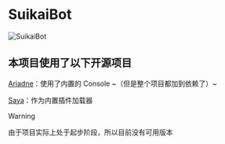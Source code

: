 # SuikaiBot

![SuikaiBot
](https://socialify.git.ci/LuoYo-Team/Suikaibot/image?description=1&font=Inter&issues=1&language=1&name=1&owner=1&pattern=Overlapping+Hexagons&pulls=1&stargazers=1&theme=Auto)


## 本项目使用了以下开源项目

[Ariadne](https://github.com/GraiaProject/Ariadne)：使用了内置的 Console ~（但是整个项目都加到依赖了）~

[Saya](https://github.com/GraiaProject/Saya)：作为内置插件加载器


>[!WARNING]
>
>由于项目实际上处于起步阶段，所以目前没有可用版本


